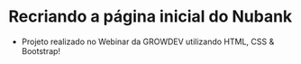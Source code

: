 # Recriando a página inicial do Nubank

- Projeto realizado no Webinar da GROWDEV utilizando HTML, CSS & Bootstrap!
